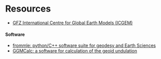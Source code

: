 Resources
=========

- [GFZ International Centre for Global Earth Models (ICGEM)](http://icgem.gfz-potsdam.de)

#### Software
- [frommle: python/C++ software suite for geodesy and Earth Sciences](https://github.com/strawpants/frommle)
- [GGMCalc: a software for calculation of the geoid undulation](https://doi.org/10.1007/s12145-012-0102-2)